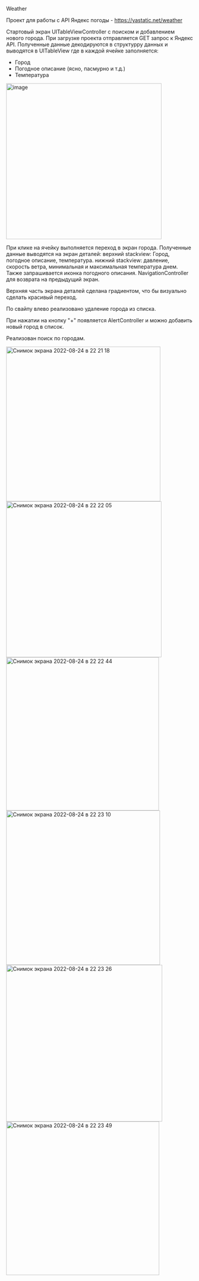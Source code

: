 Weather

Проект для работы с API Яндекс погоды - https://yastatic.net/weather

Стартовый экран UITableViewController с поиском и добавлением нового города.
При загрузке проекта отправляется GET запрос к Яндекс API. Полученные данные декодируются в структурру данных и выводятся в UITableView где в каждой 
ячейке заполняется:
- Город
- Погодное описание (ясно, пасмурно и т.д.)
- Температура
<img width="418" alt="image" src="https://user-images.githubusercontent.com/98170830/186505764-4d5d8819-6b5f-4005-9fd4-b42e846fc04a.png">

При клике на ячейку выполняется переход в экран города. Полученные данные выводятся на экран деталей:
верхний stackview: Город, погодное описание, температура.
нижний stackview: давление, скорость ветра, минимальная и максимальная температура днем.
Также запрашивается иконка погодного описания. 
NavigationController для возврата на предыдущий экран.

Верхняя часть экрана деталей сделана градиентом, что бы визуально сделать красивый переход.

По свайпу влево реализовано удаление города из списка.

При нажатии на кнопку "+" появляется AlertController и можно добавить новый город в список.

Реализован поиск по городам.

<img width="415" alt="Снимок экрана 2022-08-24 в 22 21 18" src="https://user-images.githubusercontent.com/98170830/186505504-f93cb3f9-028a-46c7-a306-057f59089a77.png">
<img width="418" alt="Снимок экрана 2022-08-24 в 22 22 05" src="https://user-images.githubusercontent.com/98170830/186505549-fe15abc9-024f-4f62-aaae-0f952a4271de.png">
<img width="411" alt="Снимок экрана 2022-08-24 в 22 22 44" src="https://user-images.githubusercontent.com/98170830/186505582-f2bd9e2e-d33c-44f8-afba-ecd48a9f5686.png">
<img width="414" alt="Снимок экрана 2022-08-24 в 22 23 10" src="https://user-images.githubusercontent.com/98170830/186505606-9a847691-2b03-4ba1-a612-c6cf281887af.png">
<img width="420" alt="Снимок экрана 2022-08-24 в 22 23 26" src="https://user-images.githubusercontent.com/98170830/186505636-7715f4ed-a9d2-477d-ac3a-7c014948a347.png">
<img width="412" alt="Снимок экрана 2022-08-24 в 22 23 49" src="https://user-images.githubusercontent.com/98170830/186505648-407d625b-f184-4617-bffb-e49236fc51f3.png">
